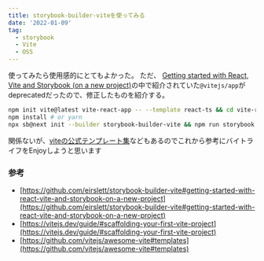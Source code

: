 ```yaml
---
title: storybook-builder-viteを使ってみる
date: '2022-01-09'
tag:
  - storybook
  - Vite
  - OSS
---
```



使ってみたら使用感的にとてもよかった。
ただ、
[Getting started with React, Vite and Storybook (on a new project)]((https://github.com/eirslett/storybook-builder-vite#getting-started-with-react-vite-and-storybook-on-a-new-project))の中で紹介されていた`@vitejs/app`がdeprecatedだったので、修正したものを紹介する。

```bash
npm init vite@latest vite-react-app -- --template react-ts && cd vite-react-app
npm install # or yarn
npx sb@next init --builder storybook-builder-vite && npm run storybook
```



関係ないが、[viteの公式テンプレート集](https://github.com/vitejs/awesome-vite#templates)などもあるのでこれから参考にバイトライフをEnjoyしようと思います


### 参考
- [https://github.com/eirslett/storybook-builder-vite#getting-started-with-react-vite-and-storybook-on-a-new-project](https://github.com/eirslett/storybook-builder-vite#getting-started-with-react-vite-and-storybook-on-a-new-project)
- [https://vitejs.dev/guide/#scaffolding-your-first-vite-project](https://vitejs.dev/guide/#scaffolding-your-first-vite-project)
- [https://github.com/vitejs/awesome-vite#templates](https://github.com/vitejs/awesome-vite#templates)
